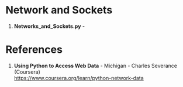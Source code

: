 #  Network and Sockets
1.  **Networks_and_Sockets.py** - 

#  References
1.  **Using Python to Access Web Data** - Michigan - Charles Severance (Coursera)   
	https://www.coursera.org/learn/python-network-data
